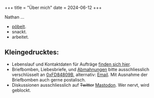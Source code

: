 +++
title = "Über mich"
date = 2024-06-12
+++

Nathan ...

- [pöbelt](https://chaos.social/@zeitschlag).
- snackt.
- arbeitet.

## Kleingedrucktes:

- Lebenslauf und Kontaktdaten für Aufträge [finden sich hier](https://zeitschlag.net/lebenslauf/).
- Briefbomben, Liebesbriefe, und [Abmahnungen](https://bullenscheisse.de/2017/update-zur-abmahnung-wegen-wir-sind-afd-de/) bitte ausschliesslich verschlüsselt an [0xFD84809B](http://pgp.mit.edu/pks/lookup?op=get&search=0x19FB630EFD84809B), alternativ: [Email](https://encrypt.to/0xFD84809B). Mit Ausnahme der Briefbomben auch gerne postalisch.
- Diskussionen ausschliesslich auf <del>Twitter</del> [Mastodon](https://chaos.social/@zeitschlag). Wer nervt, wird geblockt.